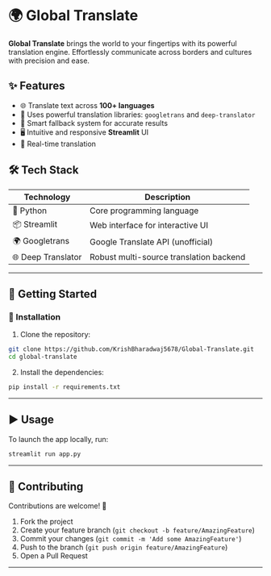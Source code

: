 # 🌍 Global Translate

**Global Translate** brings the world to your fingertips with its powerful translation engine. Effortlessly communicate across borders and cultures with precision and ease.

## ✨ Features

- 🌐 Translate text across **100+ languages**
- 🤖 Uses powerful translation libraries: `googletrans` and `deep-translator`
- 🧠 Smart fallback system for accurate results
- 🖥️ Intuitive and responsive **Streamlit** UI
- 🔄 Real-time translation

## 🛠️ Tech Stack

| Technology     | Description                                 |
|----------------|---------------------------------------------|
| 🐍 Python       | Core programming language                   |
| 📦 Streamlit    | Web interface for interactive UI            |
| 🌍 Googletrans  | Google Translate API (unofficial)           |
| 🌐 Deep Translator | Robust multi-source translation backend |

---

## 🚀 Getting Started

### 🔧 Installation

1. Clone the repository:

```bash
git clone https://github.com/KrishBharadwaj5678/Global-Translate.git
cd global-translate
````

2. Install the dependencies:

```bash
pip install -r requirements.txt
```
---

## ▶️ Usage

To launch the app locally, run:

```bash
streamlit run app.py
```

---

## 🤝 Contributing

Contributions are welcome! 🎉

1. Fork the project
2. Create your feature branch (`git checkout -b feature/AmazingFeature`)
3. Commit your changes (`git commit -m 'Add some AmazingFeature'`)
4. Push to the branch (`git push origin feature/AmazingFeature`)
5. Open a Pull Request

---
